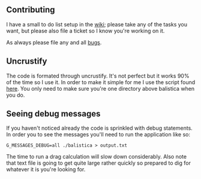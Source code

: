## Contributing
I have a small to do list setup in the [wiki](https://github.com/steveno/balistica/wiki/To-Do); please take
any of the tasks you want, but please also file a ticket so I know you're working on it.

As always please file any and all [bugs](https://github.com/steveno/balistica/issues?state=open).

## Uncrustify
The code is formated through uncrustify. It's not perfect but it works 90% of the time so I use it.
In order to make it simple for me I use the script found [here](https://gist.github.com/steveno/32f098abb6d08e34da29ba182a93705e).
You only need to make sure you're one directory above balistica when you do.

## Seeing debug messages
If you haven't noticed already the code is sprinkled with debug statements. In order you to see 
the messages you'll need to run the application like so:
```
G_MESSAGES_DEBUG=all ./balistica > output.txt
```
The time to run a drag calculation will slow down considerably. Also note that text file is going
to get quite large rather quickly so prepared to dig for whatever it is you're looking for.
